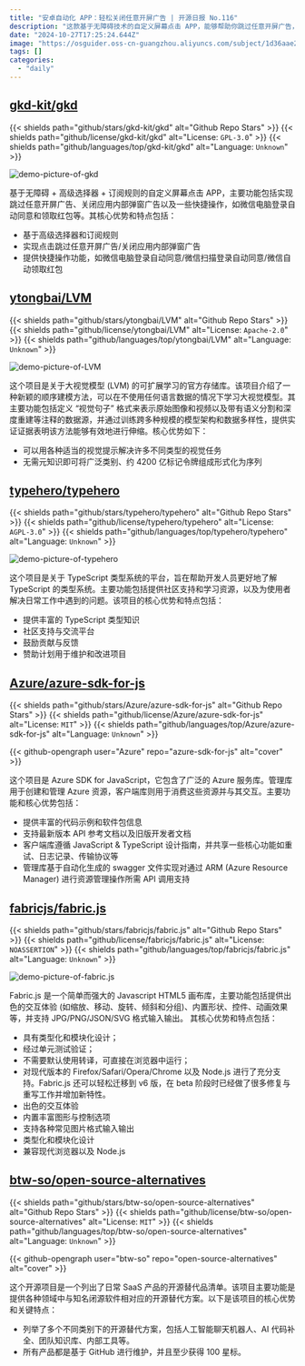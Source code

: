 ```yaml
---
title: "安卓自动化 APP：轻松关闭任意开屏广告 | 开源日报 No.116"
description: "这款基于无障碍技术的自定义屏幕点击 APP，能够帮助你跳过任意开屏广告，关闭应用内部弹窗广告，还能自动同意微信电脑登录和领取红包。它的高级选择器和订阅规则让操作更加简便。快来体验这款功能强大的 APP 吧！"
date: "2024-10-27T17:25:24.644Z"
image: "https://osguider.oss-cn-guangzhou.aliyuncs.com/subject/1d36aae232f52e57423a291fe4d07280.png"
tags: []
categories:
  - "daily"
---
```


## [gkd-kit/gkd](https://github.com/gkd-kit/gkd)

{{< shields path="github/stars/gkd-kit/gkd" alt="Github Repo Stars" >}} {{< shields path="github/license/gkd-kit/gkd" alt="License: `GPL-3.0`" >}} {{< shields path="github/languages/top/gkd-kit/gkd" alt="Language: `Unknown`" >}}

![demo-picture-of-gkd](https://picgo-daily.oss-cn-guangzhou.aliyuncs.com/picgo-daily/2023/f6327576879fee12e4da00f80ce2933d.png)

基于无障碍 + 高级选择器 + 订阅规则的自定义屏幕点击 APP，主要功能包括实现跳过任意开屏广告、关闭应用内部弹窗广告以及一些快捷操作，如微信电脑登录自动同意和领取红包等。其核心优势和特点包括：

- 基于高级选择器和订阅规则
- 实现点击跳过任意开屏广告/关闭应用内部弹窗广告
- 提供快捷操作功能，如微信电脑登录自动同意/微信扫描登录自动同意/微信自动领取红包
  
## [ytongbai/LVM](https://github.com/ytongbai/LVM)

{{< shields path="github/stars/ytongbai/LVM" alt="Github Repo Stars" >}} {{< shields path="github/license/ytongbai/LVM" alt="License: `Apache-2.0`" >}} {{< shields path="github/languages/top/ytongbai/LVM" alt="Language: `Unknown`" >}}

![demo-picture-of-LVM](https://picgo-daily.oss-cn-guangzhou.aliyuncs.com/picgo-daily/2023/152f8df1450d88743e80d1607bf3f252.png)

这个项目是关于大视觉模型 (LVM) 的可扩展学习的官方存储库。该项目介绍了一种新颖的顺序建模方法，可以在不使用任何语言数据的情况下学习大视觉模型。其主要功能包括定义 “视觉句子” 格式来表示原始图像和视频以及带有语义分割和深度重建等注释的数据源，并通过训练跨多种规模的模型架构和数据多样性，提供实证证据表明该方法能够有效地进行伸缩。核心优势如下：

- 可以用各种适当的视觉提示解决许多不同类型的视觉任务
- 无需元知识即可将广泛类别、约 4200 亿标记令牌组成形式化为序列
  
## [typehero/typehero](https://github.com/typehero/typehero)

{{< shields path="github/stars/typehero/typehero" alt="Github Repo Stars" >}} {{< shields path="github/license/typehero/typehero" alt="License: `AGPL-3.0`" >}} {{< shields path="github/languages/top/typehero/typehero" alt="Language: `Unknown`" >}}

![demo-picture-of-typehero](https://osguider.oss-cn-guangzhou.aliyuncs.com/subject/b246a4a205126e1cdbf1974b418a4944.png)

这个项目是关于 TypeScript 类型系统的平台，旨在帮助开发人员更好地了解 TypeScript 的类型系统。主要功能包括提供社区支持和学习资源，以及为使用者解决日常工作中遇到的问题。该项目的核心优势和特点包括：

- 提供丰富的 TypeScript 类型知识
- 社区支持与交流平台
- 鼓励贡献与反馈
- 赞助计划用于维护和改进项目
  
## [Azure/azure-sdk-for-js](https://github.com/Azure/azure-sdk-for-js)

{{< shields path="github/stars/Azure/azure-sdk-for-js" alt="Github Repo Stars" >}} {{< shields path="github/license/Azure/azure-sdk-for-js" alt="License: `MIT`" >}} {{< shields path="github/languages/top/Azure/azure-sdk-for-js" alt="Language: `Unknown`" >}}

{{< github-opengraph user="Azure" repo="azure-sdk-for-js" alt="cover" >}}

这个项目是 Azure SDK for JavaScript，它包含了广泛的 Azure 服务库。管理库用于创建和管理 Azure 资源，客户端库则用于消费这些资源并与其交互。主要功能和核心优势包括：

- 提供丰富的代码示例和软件包信息
- 支持最新版本 API 参考文档以及旧版开发者文档
- 客户端库遵循 JavaScript & TypeScript 设计指南，并共享一些核心功能如重试、日志记录、传输协议等
- 管理库基于自动化生成的 swagger 文件实现对通过 ARM (Azure Resource Manager) 进行资源管理操作所需 API 调用支持
  
## [fabricjs/fabric.js](https://github.com/fabricjs/fabric.js)

{{< shields path="github/stars/fabricjs/fabric.js" alt="Github Repo Stars" >}} {{< shields path="github/license/fabricjs/fabric.js" alt="License: `NOASSERTION`" >}} {{< shields path="github/languages/top/fabricjs/fabric.js" alt="Language: `Unknown`" >}}

![demo-picture-of-fabric.js](https://picgo-daily.oss-cn-guangzhou.aliyuncs.com/picgo-daily/2023/555265a82556c1148c0e4a89686df3ca.png)

Fabric.js 是一个简单而强大的 Javascript HTML5 画布库，主要功能包括提供出色的交互体验 (如缩放、移动、旋转、倾斜和分组)、内置形状、控件、动画效果等，并支持 JPG/PNG/JSON/SVG 格式输入输出。
其核心优势和特点包括：

- 具有类型化和模块化设计；
- 经过单元测试验证；
- 不需要默认使用转译，可直接在浏览器中运行；
- 对现代版本的 Firefox/Safari/Opera/Chrome 以及 Node.js 进行了充分支持。Fabric.js 还可以轻松迁移到 v6 版，在 beta 阶段时已经做了很多修复与重写工作并增加新特性。
- 出色的交互体验
- 内置丰富图形与控制选项
- 支持各种常见图片格式输入输出
- 类型化和模块化设计
- 兼容现代浏览器以及 Node.js
  
## [btw-so/open-source-alternatives](https://github.com/btw-so/open-source-alternatives)

{{< shields path="github/stars/btw-so/open-source-alternatives" alt="Github Repo Stars" >}} {{< shields path="github/license/btw-so/open-source-alternatives" alt="License: `MIT`" >}} {{< shields path="github/languages/top/btw-so/open-source-alternatives" alt="Language: `Unknown`" >}}

{{< github-opengraph user="btw-so" repo="open-source-alternatives" alt="cover" >}}

这个开源项目是一个列出了日常 SaaS 产品的开源替代品清单。该项目主要功能是提供各种领域中与知名闭源软件相对应的开源替代方案。以下是该项目的核心优势和关键特点：

- 列举了多个不同类别下的开源替代方案，包括人工智能聊天机器人、AI 代码补全、团队知识库、内部工具等。
- 所有产品都是基于 GitHub 进行维护，并且至少获得 100 星标。
  
